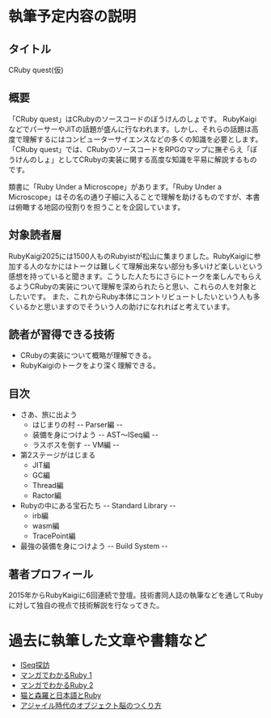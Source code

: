 # 執筆予定内容の説明

## タイトル

CRuby quest(仮)

## 概要

「CRuby quest」はCRubyのソースコードのぼうけんのしょです。
RubyKaigiなどでパーサーやJITの話題が盛んに行なわれます。しかし、それらの話題は高度で理解するにはコンピューターサイエンスなどの多くの知識を必要とします。
「CRuby quest」では、CRubyのソースコードをRPGのマップに撫ぞらえ「ぼうけんのしょ」としてCRubyの実装に関する高度な知識を平易に解説するものです。

類書に「Ruby Under a Microscope」があります。「Ruby Under a Microscope」はその名の通り子細に入ることで理解を助けるものですが、本書は俯瞰する地図の役割りを担うことを企図しています。

## 対象読者層

RubyKaigi2025には1500人ものRubyistが松山に集まりました。RubyKaigiに参加する人のなかにはトークは難しくて理解出来ない部分も多いけど楽しいという感想を持っていると聞きます。こうした人たちにさらにトークを楽しんでもらえるようCRubyの実装について理解を深められたらと思い、これらの人を対象としたいです。
また、これからRuby本体にコントリビュートしたいという人も多くいるかと思いますのでそういう人の助けになれればと考えています。

## 読者が習得できる技術

- CRubyの実装について概略が理解できる。
- RubyKaigiのトークをより深く理解できる。

## 目次

- さあ、旅に出よう
  - はじまりの村 -- Parser編 --
  - 装備を身につけよう -- AST～ISeq編 --
  - ラスボスを倒す -- VM編 --
- 第2ステージがはじまる
  - JIT編
  - GC編
  - Thread編
  - Ractor編
- Rubyの中にある宝石たち -- Standard Library --
  - irb編
  - wasm編
  - TracePoint編
- 最強の装備を身につけよう -- Build System --


## 著者プロフィール

2015年からRubyKaigiに6回連続で登壇。技術書同人誌の執筆などを通してRubyに対して独自の視点で技術解説を行なってきた。

# 過去に執筆した文章や書籍など

- [ISeq探訪](https://booth.pm/ja/items/834562)
- [マンガでわかるRuby 1](https://booth.pm/ja/items/1306534)
- [マンガでわかるRuby 2](https://booth.pm/ja/items/1573974)
- [猫と森羅と日本語とRuby](https://booth.pm/ja/items/1041946)
- [アジャイル時代のオブジェクト脳のつくり方](https://www.seshop.com/product/detail/17657)

